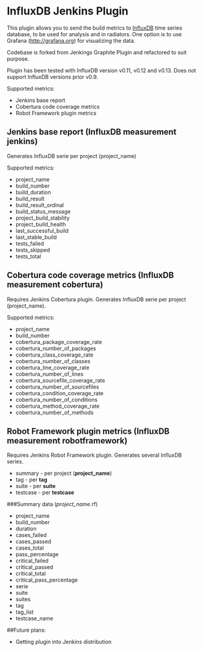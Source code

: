 # InfluxDB Jenkins Plugin

This plugin allows you to send the build metrics to [InfluxDB](https://influxdata.com/) time series database, to be used for analysis and in radiators. One option is to use Grafana (http://grafana.org) for visualizing the data. 

Codebase is forked from Jenkings Graphite Plugin and refactored to suit purpose.

Plugin has been tested with InfluxDB version v0.11, v0.12 and v0.13. Does not support InfluxDB versions prior v0.9.

Supported metrics:
   - Jenkins base report
   - Cobertura code coverage metrics
   - Robot Framework plugin metrics

## Jenkins base report (InfluxDB measurement __jenkins__)

Generates InfluxDB serie per project (project_name)

Supported metrics:
   - project_name
   - build_number
   - build_duration
   - build_result
   - build_result_ordinal
   - build_status_message
   - project_build_stability
   - project_build_health
   - last_successful_build
   - last_stable_build
   - tests_failed
   - tests_skipped
   - tests_total

## Cobertura code coverage metrics (InfluxDB measurement __cobertura__)

Requires Jenkins Cobertura plugin. Generates InfluxDB serie per project (project_name).

Supported metrics:
   - project_name
   - build_number
   - cobertura_package_coverage_rate
   - cobertura_number_of_packages
   - cobertura_class_coverage_rate
   - cobertura_number_of_classes
   - cobertura_line_coverage_rate
   - cobertura_number_of_lines
   - cobertura_sourcefile_coverage_rate
   - cobertura_number_of_sourcefiles
   - cobertura_condition_coverage_rate
   - cobertura_number_of_conditions
   - cobertura_method_coverage_rate
   - cobertura_number_of_methods

## Robot Framework plugin metrics (InfluxDB measurement __robotframework__)

Requires Jenkins Robot Framework plugin. Generates several InfluxDB series. 
   - summary - per project (__project_name__)
   - tag - per __tag__
   - suite - per __suite__
   - testcase - per __testcase__

###Summary data (*project_name*.rf)
   - project_name
   - build_number
   - duration
   - cases_failed
   - cases_passed
   - cases_total
   - pass_percentage
   - critical_failed
   - critical_passed
   - critical_total
   - critical_pass_percentage
   - serie
   - suite
   - suites
   - tag
   - tag_list
   - testcase_name

##Future plans:
   - Getting plugin into Jenkins distribution
